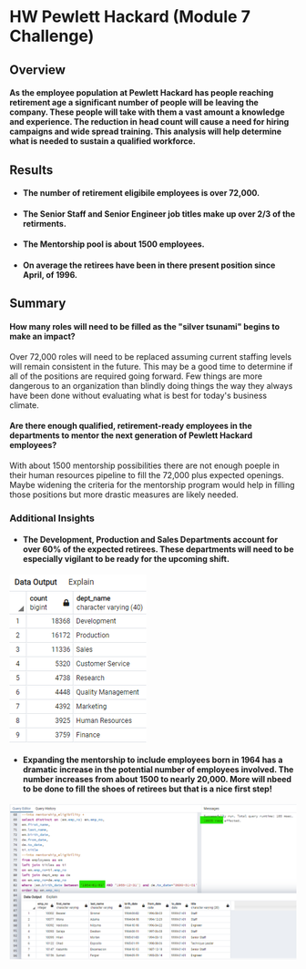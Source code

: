 # HW Pewlett Hackard (Module 7 Challenge)

## Overview

#### As the employee population at Pewlett Hackard has people reaching retirement age a significant number of people will be leaving the company.  These people will take with them a vast amount a knowledge and experience.  The reduction in head count will cause a need for hiring campaigns and wide spread training.  This analysis will help determine what is needed to sustain a qualified workforce.

## Results

* #### The number of retirement eligibile employees is over 72,000.  

* #### The Senior Staff and Senior Engineer job titles make up over 2/3 of the retirments.

* #### The Mentorship pool is about 1500 employees.

* #### On average the retirees have been in there present position since April, of 1996.

## Summary

#### How many roles will need to be filled as the "silver tsunami" begins to make an impact?
Over 72,000 roles will need to be replaced assuming current staffing levels will remain consistent in the future.  This may be a good time to determine if all of the positions are required going forward.  Few things are more dangerous to an organization than blindly doing things the way they always have been done without evaluating what is best for today's business climate.

#### Are there enough qualified, retirement-ready employees in the departments to mentor the next generation of Pewlett Hackard employees?
With about 1500 mentorship possibilities there are not enough poeple in their human resources pipeline to fill the 72,000 plus expected openings.  Maybe widening the criteria for the mentorship program would help in filling those positions but more drastic measures are likely needed.

### Additional Insights

* #### The Development, Production and Sales Departments account for over 60% of the expected retirees.  These departments will need to be especially vigilant to be ready for the upcoming shift.
![](https://github.com/ethiry99/HW7_Pewlett_Hackard/blob/main/Resources/retirees_by_department.png)

* #### Expanding the mentorship to include employees born in 1964 has a dramatic increase in the potential number of employees involved.  The number increases from about 1500 to nearly 20,000.  More will nbeed to be done to fill the shoes of retirees but that is a nice first step!
![](https://github.com/ethiry99/HW7_Pewlett_Hackard/blob/main/Resources/refactored_mentor.png)
  
